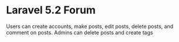 # Laravel 5.2 Forum 

Users can create accounts, make posts, edit posts, delete posts, and comment on posts.
Admins can delete posts and create tags

